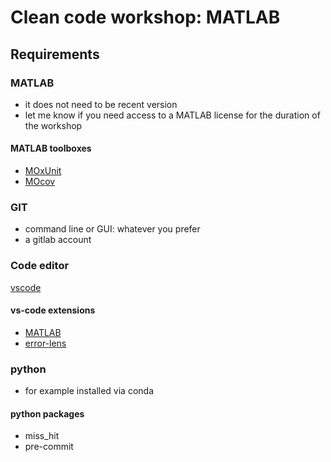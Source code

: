 # Clean code workshop: MATLAB

## Requirements

### MATLAB

- it does not need to be recent version
- let me know if you need access to a MATLAB license for the duration of the
  workshop

#### MATLAB toolboxes

- [MOxUnit](https://github.com/MOxUnit/MOxUnit)
- [MOcov](https://github.com/MOcov/MOcov)

### GIT

- command line or GUI: whatever you prefer
- a gitlab account

### Code editor

[vscode](https://code.visualstudio.com/)

#### vs-code extensions

- [MATLAB](https://marketplace.visualstudio.com/items?itemName=Gimly81.matlab)
- [error-lens](https://marketplace.visualstudio.com/items?itemName=usernamehw.errorlens)

### python

- for example installed via conda

#### python packages

- miss_hit
- pre-commit
